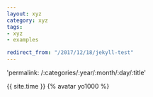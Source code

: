 ```yaml
---
layout: xyz
category: xyz
tags:
- xyz
- examples

redirect_from: "/2017/12/18/jekyll-test"
---
```


'permalink: /:categories/:year/:month/:day/:title'

{{ site.time }}
{% avatar yo1000 %}
